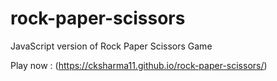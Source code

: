 # rock-paper-scissors

JavaScript version of Rock Paper Scissors Game

Play now : (https://cksharma11.github.io/rock-paper-scissors/)
